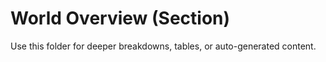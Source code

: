 # World Overview (Section)

Use this folder for deeper breakdowns, tables, or auto-generated content.

